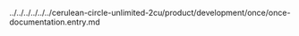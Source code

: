 ../../../../../../cerulean-circle-unlimited-2cu/product/development/once/once-documentation.entry.md